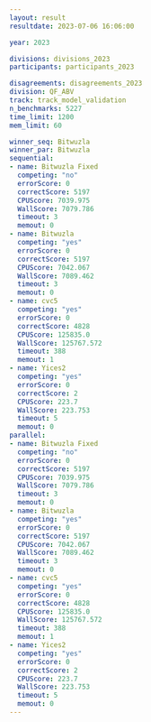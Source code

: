 ```yaml
---
layout: result
resultdate: 2023-07-06 16:06:00

year: 2023

divisions: divisions_2023
participants: participants_2023

disagreements: disagreements_2023
division: QF_ABV
track: track_model_validation
n_benchmarks: 5227
time_limit: 1200
mem_limit: 60

winner_seq: Bitwuzla
winner_par: Bitwuzla
sequential:
- name: Bitwuzla Fixed
  competing: "no"
  errorScore: 0
  correctScore: 5197
  CPUScore: 7039.975
  WallScore: 7079.786
  timeout: 3
  memout: 0
- name: Bitwuzla
  competing: "yes"
  errorScore: 0
  correctScore: 5197
  CPUScore: 7042.067
  WallScore: 7089.462
  timeout: 3
  memout: 0
- name: cvc5
  competing: "yes"
  errorScore: 0
  correctScore: 4828
  CPUScore: 125835.0
  WallScore: 125767.572
  timeout: 388
  memout: 1
- name: Yices2
  competing: "yes"
  errorScore: 0
  correctScore: 2
  CPUScore: 223.7
  WallScore: 223.753
  timeout: 5
  memout: 0
parallel:
- name: Bitwuzla Fixed
  competing: "no"
  errorScore: 0
  correctScore: 5197
  CPUScore: 7039.975
  WallScore: 7079.786
  timeout: 3
  memout: 0
- name: Bitwuzla
  competing: "yes"
  errorScore: 0
  correctScore: 5197
  CPUScore: 7042.067
  WallScore: 7089.462
  timeout: 3
  memout: 0
- name: cvc5
  competing: "yes"
  errorScore: 0
  correctScore: 4828
  CPUScore: 125835.0
  WallScore: 125767.572
  timeout: 388
  memout: 1
- name: Yices2
  competing: "yes"
  errorScore: 0
  correctScore: 2
  CPUScore: 223.7
  WallScore: 223.753
  timeout: 5
  memout: 0
---
```


